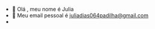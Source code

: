 - 👋  Olá  , meu nome é  Julia 
- 💞️ Meu  email pessoal é juliadias064padilha@gmail.com
-









<!---
julia1234di/julia1234di is a ✨ special ✨ repository because its `README.md` (this file) appears on your GitHub profile.
You can click the Preview link to take a look at your changes.
--->
